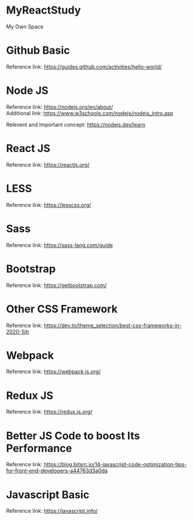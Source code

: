 # MyReactStudy
My Own Space


# Github Basic
Reference link: https://guides.github.com/activities/hello-world/ 

# Node JS
Reference link: https://nodejs.org/en/about/ <br />
Additional link: https://www.w3schools.com/nodejs/nodejs_intro.asp

Relevent and Important concept: https://nodejs.dev/learn 

# React JS
Reference link: https://reactjs.org/ 

# LESS 
Reference link: https://lesscss.org/

# Sass
Reference link: https://sass-lang.com/guide

# Bootstrap 
Reference link: https://getbootstrap.com/ 

# Other CSS Framework
Reference link: https://dev.to/theme_selection/best-css-frameworks-in-2020-1jjh

# Webpack
Reference link: https://webpack.js.org/

# Redux JS
Reference link: https://redux.js.org/

# Better JS Code to boost Its Performance
Reference link: https://blog.bitsrc.io/14-javascript-code-optimization-tips-for-front-end-developers-a44763d3a0da

# Javascript Basic 
Reference link: https://javascript.info/ 


